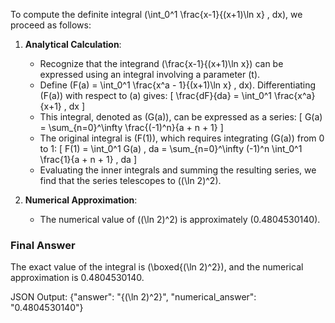 To compute the definite integral \(\int_0^1 \frac{x-1}{(x+1)\ln x} \, dx\), we proceed as follows:

1. **Analytical Calculation**:
   - Recognize that the integrand \(\frac{x-1}{(x+1)\ln x}\) can be expressed using an integral involving a parameter \(t\).
   - Define \(F(a) = \int_0^1 \frac{x^a - 1}{(x+1)\ln x} \, dx\). Differentiating \(F(a)\) with respect to \(a\) gives:
     \[
     \frac{dF}{da} = \int_0^1 \frac{x^a}{x+1} \, dx
     \]
   - This integral, denoted as \(G(a)\), can be expressed as a series:
     \[
     G(a) = \sum_{n=0}^\infty \frac{(-1)^n}{a + n + 1}
     \]
   - The original integral is \(F(1)\), which requires integrating \(G(a)\) from 0 to 1:
     \[
     F(1) = \int_0^1 G(a) \, da = \sum_{n=0}^\infty (-1)^n \int_0^1 \frac{1}{a + n + 1} \, da
     \]
   - Evaluating the inner integrals and summing the resulting series, we find that the series telescopes to \((\ln 2)^2\).

2. **Numerical Approximation**:
   - The numerical value of \((\ln 2)^2\) is approximately \(0.4804530140\).

### Final Answer
The exact value of the integral is \(\boxed{(\ln 2)^2}\), and the numerical approximation is 0.4804530140.

JSON Output:
{"answer": "{(\ln 2)^2}", "numerical_answer": "0.4804530140"}